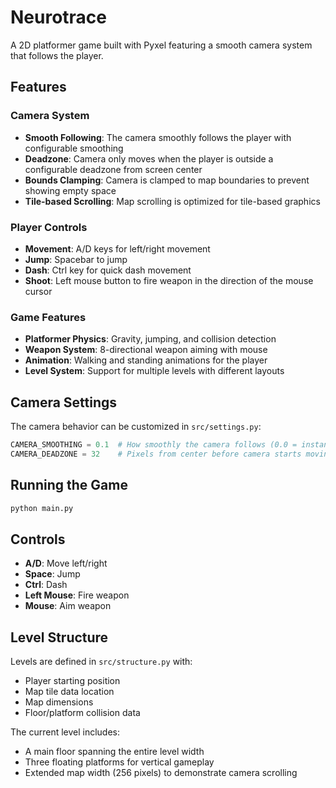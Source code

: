 # Neurotrace

A 2D platformer game built with Pyxel featuring a smooth camera system that follows the player.

## Features

### Camera System
- **Smooth Following**: The camera smoothly follows the player with configurable smoothing
- **Deadzone**: Camera only moves when the player is outside a configurable deadzone from screen center
- **Bounds Clamping**: Camera is clamped to map boundaries to prevent showing empty space
- **Tile-based Scrolling**: Map scrolling is optimized for tile-based graphics

### Player Controls
- **Movement**: A/D keys for left/right movement
- **Jump**: Spacebar to jump
- **Dash**: Ctrl key for quick dash movement
- **Shoot**: Left mouse button to fire weapon in the direction of the mouse cursor

### Game Features
- **Platformer Physics**: Gravity, jumping, and collision detection
- **Weapon System**: 8-directional weapon aiming with mouse
- **Animation**: Walking and standing animations for the player
- **Level System**: Support for multiple levels with different layouts

## Camera Settings

The camera behavior can be customized in `src/settings.py`:

```python
CAMERA_SMOOTHING = 0.1  # How smoothly the camera follows (0.0 = instant, 1.0 = no movement)
CAMERA_DEADZONE = 32    # Pixels from center before camera starts moving
```

## Running the Game

```bash
python main.py
```

## Controls

- **A/D**: Move left/right
- **Space**: Jump
- **Ctrl**: Dash
- **Left Mouse**: Fire weapon
- **Mouse**: Aim weapon

## Level Structure

Levels are defined in `src/structure.py` with:
- Player starting position
- Map tile data location
- Map dimensions
- Floor/platform collision data

The current level includes:
- A main floor spanning the entire level width
- Three floating platforms for vertical gameplay
- Extended map width (256 pixels) to demonstrate camera scrolling 